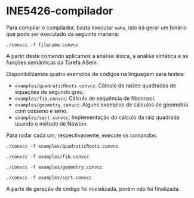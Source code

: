 # INE5426-compilador

Para compilar o compilador, basta executar `make`, isto irá gerar um binário que pode ser executado da seguinte maneira:

```
./convcc -f filename.convcc
```

A partir deste comando aplicamos a análise léxica, a análise sintática e as funções semânticas da Tarefa ASem.

Disponibilizamos quatro exemplos de códigos na linguagem para testes:

* `examples/quadraticRoots.convcc`: Cálculo de raízes quadradas de equações de segundo grau.
* `examples/fib.convcc`: Cálculo de sequência de fibonnaci.
* `examples/geometry.convcc`: Alguns exemplos de cálculos de geometria com cosseno e seno.
* `examples/sqrt.convcc`: Implementação do cálculo da raiz quadrada usando o método de Newton.

Para rodar cada um, respectivamente, execute os comandos:

```
./convcc -f examples/quadraticRoots.convcc
```

```
./convcc -f examples/fib.convcc
```

```
./convcc -f examples/geometry.convcc
```

```
./convcc -f examples/sqrt.convcc
```

A parte de geração de código foi inicializada, porém não foi finalizada.
